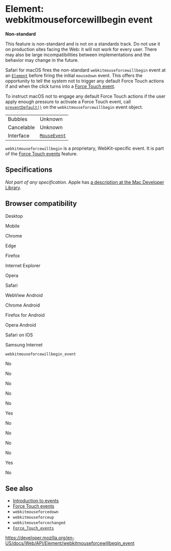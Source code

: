 # Element: webkitmouseforcewillbegin event

**Non-standard**

This feature is non-standard and is not on a standards track. Do not use it on production sites facing the Web: it will not work for every user. There may also be large incompatibilities between implementations and the behavior may change in the future.

Safari for macOS fires the non-standard `webkitmouseforcewillbegin` event at an [`Element`](../element) before firing the initial `mousedown` event. This offers the opportunity to tell the system not to trigger any default Force Touch actions if and when the click turns into a [Force Touch event](../force_touch_events).

To instruct macOS not to engage any default Force Touch actions if the user apply enough pressure to activate a Force Touch event, call [`preventDefault()`](../event/preventdefault) on the `webkitmouseforcewillbegin` event object.

<table><tbody><tr class="odd"><td>Bubbles</td><td>Unknown</td></tr><tr class="even"><td>Cancelable</td><td>Unknown</td></tr><tr class="odd"><td>Interface</td><td><a href="../mouseevent"><code>MouseEvent</code></a></td></tr></tbody></table>

`webkitmouseforcewillbegin` is a proprietary, WebKit-specific event. It is part of the [Force Touch events](../force_touch_events) feature.

## Specifications

_Not part of any specification._ Apple has [a description at the Mac Developer Library](https://developer.apple.com/library/prerelease/mac/documentation/AppleApplications/Conceptual/SafariJSProgTopics/RespondingtoForceTouchEventsfromJavaScript.html).

## Browser compatibility

Desktop

Mobile

Chrome

Edge

Firefox

Internet Explorer

Opera

Safari

WebView Android

Chrome Android

Firefox for Android

Opera Android

Safari on IOS

Samsung Internet

`webkitmouseforcewillbegin_event`

No

No

No

No

No

Yes

No

No

No

No

Yes

No

## See also

- [Introduction to events](https://developer.mozilla.org/en-US/docs/Learn/JavaScript/Building_blocks/Events)
- [Force Touch events](../force_touch_events)
- `webkitmouseforcedown`
- `webkitmouseforceup`
- `webkitmouseforcechanged`
- [`Force_Touch_events`](../force_touch_events)

<a href="https://developer.mozilla.org/en-US/docs/Web/API/Element/webkitmouseforcewillbegin_event" class="_attribution-link">https://developer.mozilla.org/en-US/docs/Web/API/Element/webkitmouseforcewillbegin_event</a>
